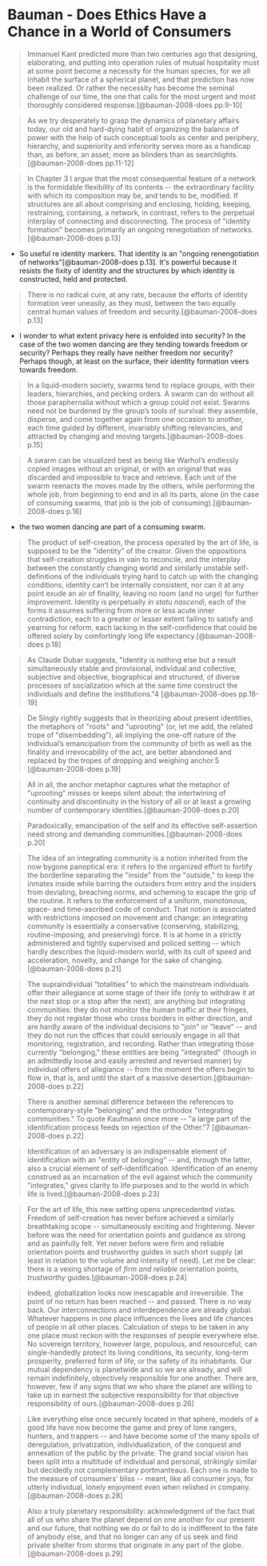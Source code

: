 

# Bauman - Does Ethics Have a Chance in a World of Consumers

> Immanuel Kant predicted more than two centuries ago that designing, elaborating, and putting into operation rules of mutual hospitality must at some point become a necessity for the human species, for we all inhabit the surface of a spherical planet, and that prediction has now been realized. Or rather the necessity has become the seminal challenge of our time, the one that calls for the most urgent and most thoroughly considered response.[@bauman-2008-does pp.9-10]

> As we try desperately to grasp the dynamics of planetary affairs today, our old and hard-dying habit of organizing the balance of power with the help of such conceptual tools as center and periphery, hierarchy, and superiority and inferiority serves more as a handicap than, as before, an asset; more as blinders than as searchlights.[@bauman-2008-does pp.11-12]

> In Chapter 3 I argue that the most consequential feature of a network is the formidable flexibility of its contents -- the extraordinary facility with which its composition may be, and tends to be, modified. If structures are all about comprising and enclosing, holding, keeping, restraining, containing, a network, in contrast, refers to the perpetual interplay of connecting and disconnecting. The process of "identity formation" becomes primarily an ongoing renegotiation of networks.[@bauman-2008-does p.13]

- So useful re identity markers. That identity is an "ongoing renengotiation of networks"[@bauman-2008-does p.13]. It's powerful because it resists the fixity of identity and the structures by which identity is constructed, held and protected. 

> There is no radical cure, at any rate, because the efforts of identity formation veer uneasily, as they must, between the two equally central human values of freedom and security.[@bauman-2008-does p.13]

- I wonder to what extent privacy here is enfolded into security? In the case of the two women dancing are they tending towards freedom or security? Perhaps they really have neither freedom nor security? Perhaps though, at least on the surface, their identity formation veers towards freedom. 

> In a liquid-modern society, swarms tend to replace groups, with their leaders, hierarchies, and pecking orders. A swarm can do without all those paraphernalia without which a group could not exist. Swarms need not be burdened by the group’s tools of survival: they assemble, disperse, and come together again from one occasion to another, each time guided by different, invariably shifting relevancies, and attracted by changing and moving targets.[@bauman-2008-does p.15]

> A swarm can be visualized best as being like Warhol’s endlessly copied images without an original, or with an original that was discarded and impossible to trace and retrieve. Each unit of the swarm reenacts the moves made by the others, while performing the whole job, from beginning to end and in all its parts, alone (in the case of consuming swarms, that job is the job of consuming).[@bauman-2008-does p.16] 

- the two women dancing are part of a consuming swarm.

> The product of self-creation, the process operated by the art of life, is supposed to be the "identity" of the creator. Given the oppositions that self-creation struggles in vain to reconcile, and the interplay between the constantly changing world and similarly unstable self-definitions of the individuals trying hard to catch up with the changing conditions, identity can’t be internally consistent, nor can it at any point exude an air of finality, leaving no room (and no urge) for further improvement. Identity is perpetually _in statu nascendi_, each of the forms it assumes suffering from more or less acute inner contradiction, each to a greater or lesser extent failing to satisfy and yearning for reform, each lacking in the self-confidence that could be offered solely by comfortingly long life expectancy.[@bauman-2008-does p.18]

> As Claude Dubar suggests, "Identity is nothing else but a result simultaneously stable and provisional, individual and collective, subjective and objective, biographical and structured, of diverse processes of socialization which at the same time construct the individuals and define the institutions."4 [@bauman-2008-does pp.18-19]

> De Singly rightly suggests that in theorizing about present identities, the metaphors of "roots" and "uprooting" (or, let me add, the related trope of "disembedding"), all implying the one-off nature of the individual’s emancipation from the community of birth as well as the finality and irrevocability of the act, are better abandoned and replaced by the tropes of dropping and weighing anchor.5 [@bauman-2008-does p.19]

> All in all, the anchor metaphor captures what the metaphor of "uprooting" misses or keeps silent about: the intertwining of continuity and discontinuity in the history of all or at least a growing number of contemporary identities.[@bauman-2008-does p.20]

> Paradoxically, emancipation of the self and its effective self-assertion need strong and demanding communities.[@bauman-2008-does p.20]

> The idea of an integrating community is a notion inherited from the now bygone panoptical era: it refers to the organized effort to fortify the borderline separating the "inside" from the "outside," to keep the inmates inside while barring the outsiders from entry and the insiders from deviating, breaching norms, and scheming to escape the grip of the routine. It refers to the enforcement of a uniform, monotonous, space- and time-ascribed code of conduct. That notion is associated with restrictions imposed on movement and change: an integrating community is essentially a conservative (conserving, stabilizing, routine-imposing, and preserving) force. It is at home in a strictly administered and tightly supervised and policed setting -- which hardly describes the liquid-modern world, with its cult of speed and acceleration, novelty, and change for the sake of changing.[@bauman-2008-does p.21]

> The supraindividual "totalities" to which the mainstream individuals offer their allegiance at some stage of their life (only to withdraw it at the next stop or a stop after the next), are anything but integrating communities: they do not monitor the human traffic at their fringes, they do not register those who cross borders in either direction, and are hardly aware of the individual decisions to "join" or "leave" -- and they do not run the offices that could seriously engage in all that monitoring, registration, and recording. Rather than integrating those currently "belonging," these entities are being "integrated" (though in an admittedly loose and easily arrested and reversed manner) by individual offers of allegiance -- from the moment the offers begin to flow in, that is, and until the start of a massive desertion.[@bauman-2008-does p.22]

> There is another seminal difference between the references to contemporary-style "belonging" and the orthodox "integrating communities." To quote Kaufmann once more -- "a large part of the identification process feeds on rejection of the Other."7 [@bauman-2008-does p.22]

> Identification of an adversary is an indispensable element of identification with an "entity of belonging" -- and, through the latter, also a crucial element of self-identification. Identification of an enemy construed as an incarnation of the evil against which the community "integrates," gives clarity to life purposes and to the world in which life is lived.[@bauman-2008-does p.23]

> For the art of life, this new setting opens unprecedented vistas. Freedom of self-creation has never before achieved a similarly breathtaking scope -- simultaneously exciting and frightening. Never before was the need for orientation points and guidance as strong and as painfully felt. Yet never before were firm and reliable orientation points and trustworthy guides in such short supply (at least in relation to the volume and intensity of need). Let me be clear: there is a vexing shortage of _firm and reliable_ orientation points, _trustworthy_ guides.[@bauman-2008-does p.24]

> Indeed, globalization looks now inescapable and irreversible. The point of no return has been reached -- and passed. There is no way back. Our interconnections and interdependence are already global. Whatever happens in one place influences the lives and life chances of people in all other places. Calculation of steps to be taken in any one place must reckon with the responses of people everywhere else. No sovereign territory, however large, populous, and resourceful, can single-handedly protect its living conditions, its security, long-term prosperity, preferred form of life, or the safety of its inhabitants. Our mutual dependency is planetwide and so we are already, and will remain indefinitely, objectively responsible for one another. There are, however, few if any signs that we who share the planet are willing to take up in earnest the subjective responsibility for that objective responsibility of ours.[@bauman-2008-does p.26]

> Like everything else once securely located in that sphere, models of a good life have now become the game and prey of lone rangers, hunters, and trappers -- and have become some of the many spoils of deregulation, privatization, individualization, of the conquest and annexation of the public by the private. The grand social vision has been split into a multitude of individual and personal, strikingly similar but decidedly not complementary portmanteaus. Each one is made to the measure of consumers’ bliss -- meant, like all consumer joys, for utterly individual, lonely enjoyment even when relished in company.[@bauman-2008-does p.28]

> Also a truly planetary responsibility: acknowledgment of the fact that all of us who share the planet depend on one another for our present and our future, that nothing we do or fail to do is indifferent to the fate of anybody else, and that no longer can any of us seek and find private shelter from storms that originate in any part of the globe.[@bauman-2008-does p.29]

